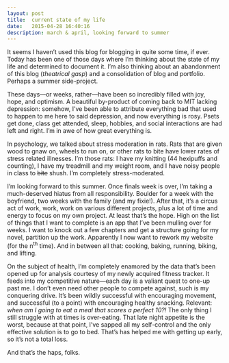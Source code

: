 ```yaml
---
layout: post
title:  current state of my life
date:   2015-04-28 16:40:16
description: march & april, looking forward to summer
---
```

It seems I haven’t used this blog for blogging in quite some time, if ever. Today has been one of those days where I’m thinking about the state of my life and determined to document it. I’m also thinking about an abandonment of this blog (*theatrical gasp*) and a consolidation of blog and portfolio. Perhaps a summer side-project.



These days—or weeks, rather—have been so incredibly filled with joy, hope, and optimism. A beautiful by-product of coming back to MIT lacking depression: somehow, I’ve been able to attribute everything bad that used to happen to me here to said depression, and now everything is rosy. Psets get done, class get attended, sleep, hobbies, and social interactions are had left and right. I’m in awe of how great everything is. 

    

In psychology, we talked about stress moderation in rats. Rats that are given wood to gnaw on, wheels to run on, or other rats to bite have lower rates of stress related illnesses. I’m those rats: I have my knitting (44 hexipuffs and counting), I have my treadmill and my weight room, and I have noisy people in class to <del>bite</del> shush. I’m completely stress-moderated. 



I’m looking forward to this summer. Once finals week is over, I’m taking a much-deserved hiatus from all responsibility. Boulder for a week with the boyfriend, two weeks with the family (and my fixie!). After that, it’s a circus act of work, work, work on various different projects, plus a lot of time and energy to focus on my own project. At least that’s the hope. High on the list of things that I want to complete is an app that I’ve been mulling over for weeks. I want to knock out a few chapters and get a structure going for my novel, partition up the work. Apparently I now want to rework my website (for the n<sup>th</sup> time). And in between all that: cooking, baking, running, biking, and lifting. 



On the subject of health, I’m completely enamored by the data that’s been opened up for analysis courtesy of my newly acquired fitness tracker. It feeds into my competitive nature—each day is a valiant quest to one-up past me. I don’t even need other people to compete against, such is my conquering drive. It’s been wildly successful with encouraging movement, and successful (to a point) with encouraging healthy snacking. Relevant: *when am I going to eat a meal that scores a perfect 10?!* The only thing I still struggle with at times is over-eating. That late night appetite is the worst, because at that point, I’ve sapped all my self-control and the only effective solution is to go to bed. That’s has helped me with getting up early, so it’s not a total loss. 



And that’s the haps, folks. 